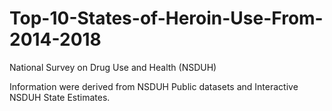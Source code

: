 # Top-10-States-of-Heroin-Use-From-2014-2018

National Survey on Drug Use and Health (NSDUH)

Information were derived from NSDUH Public datasets and Interactive NSDUH State Estimates. 


